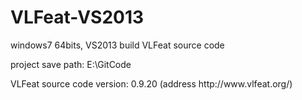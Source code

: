# VLFeat-VS2013
windows7 64bits, VS2013 build VLFeat source code

project save path: E:\GitCode
<p>
VLFeat source code version: 0.9.20 (address http://www.vlfeat.org/)

